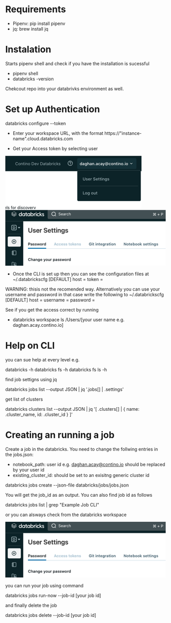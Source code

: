 # Requirements

- Pipenv: pip install pipenv
- jq:  brew install jq

# Instalation

Starts pipenv shell and check if you have the installation is sucessful
- pipenv shell
- databricks -version

Chekcout repo into your databrivks environment as well.

# Set up Authentication

databricks configure --token

- Enter your workspace URL, with the format https://"instance-name".cloud.databricks.com

- Get your Access token by selecting user

![Select User settings](./images/UserSettings.png)
![Select Access Token](./images/AccessToken.png)

- Once the CLI is set up then you can see the configuration files at ~/.databrickscfg
[DEFAULT]
host = <workspace-URL>
token = <personal-access-token>

WARNING: thisis not the recomended way. Alternatively you can use your username and password in that case write the following to ~/.databrickscfg
[DEFAULT]
host = <workspace-URL>
username = <username>
password = <password>

See if you get the access correct by running 
 - databricks workspace ls /Users/[your user name e.g. daghan.acay.contino.io]


 # Help on CLI

 you can sue help at every level e.g.

 databricks -h
 databricks fs -h
 databricks fs ls -h

 find job settigns using jq

 databricks jobs list --output JSON | jq '.jobs[] |  .settings'

 get list of clusters 

 databricks clusters list --output JSON | jq '[ .clusters[] | { name: .cluster_name, id: .cluster_id } ]'

 # Creating an running a job

 Create a job in the databricks. You need to change the follwing entries in the jobs.json:

 - notebook_path: user id e.g. daghan.acay@contino.io should be replaced by your user id
 - existing_cluster_id: should be set to an exisitng generic cluster id 

 databricks jobs create --json-file databricks/jobs/jobs.json

 You will get the job_id as an output. You can also find job id as follows

 databricks jobs list | grep "Example Job CLI"

 or you can alsways check from the databricks workspace 

![Select Access Token](./images/CLIJob.png)


 you can run your job using command 


databricks jobs run-now --job-id [your job id]

and finally delete the job

databricks jobs delete --job-id [your job id]